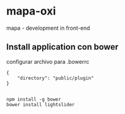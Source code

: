 # mapa-oxi
mapa  - development in front-end



## Install application con bower
configurar archivo para .bowerrc

    {
        "directory": "public/plugin"
    }


    npm install -g bower
    bower install lightslider
